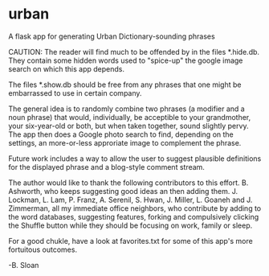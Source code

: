 # urban 

A flask app for generating Urban Dictionary-sounding phrases

CAUTION: The reader will find much to be offended by in the files 
*.hide.db. They contain some hidden words used to "spice-up" the 
google image search on which this app depends. 

The files *.show.db should be free from any phrases that one might 
be embarrassed to use in certain company.  

The general idea is to randomly combine two phrases (a modifier and 
a noun phrase) that would, individually, be acceptible to your 
grandmother, your six-year-old or both, but when taken together, 
sound slightly pervy. The app then does a Google photo search to 
find, depending on the settings, an more-or-less approriate image
to complement the phrase.

Future work includes a way to allow the user to suggest plausible 
definitions for the displayed phrase and a blog-style comment 
stream. 

The author would like to thank the following contributors to this
effort. B. Ashworth, who keeps suggesting good ideas an then 
adding them. J. Lockman, L. Lam, P. Franz, A. Serenil, 
S. Hwan, J. Miller, L. Goaneh and J. Zimmerman, all my 
immediate office neighbors, who contribute by adding to the word 
databases, suggesting features, forking and compulsively clicking 
the Shuffle button while they should be focusing on work, family
or sleep.

For a good chukle, have a look at favorites.txt for some of this app's 
more fortuitous outcomes.

-B. Sloan

